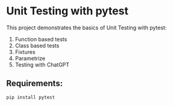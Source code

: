 # Unit Testing with pytest

This project demonstrates the basics of Unit Testing with pytest:

1. Function based tests
2. Class based tests
3. Fixtures
4. Parametrize
5. Testing with ChatGPT

## Requirements:

```pip install pytest```
